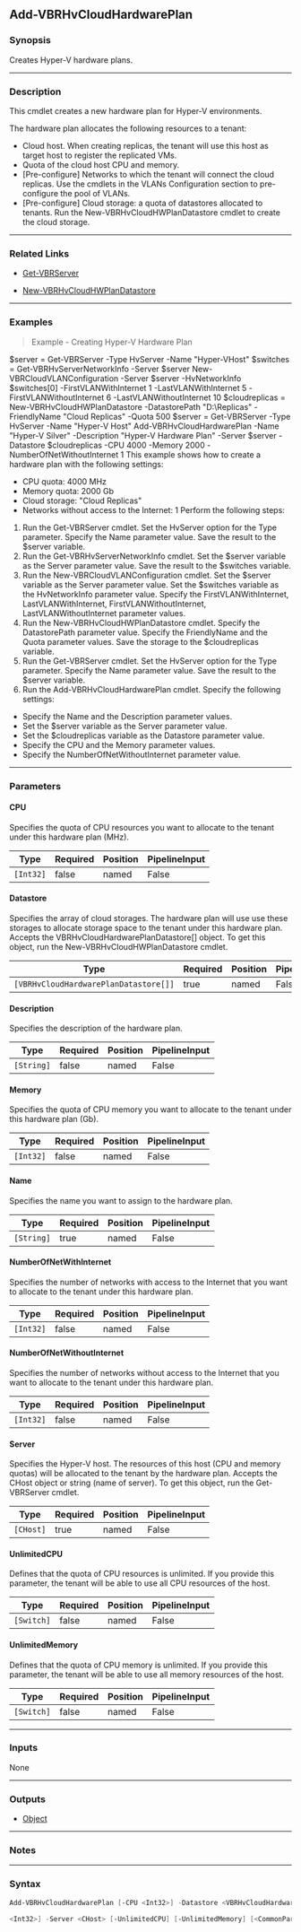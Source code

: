 Add-VBRHvCloudHardwarePlan
--------------------------

### Synopsis
Creates Hyper-V hardware plans.

---

### Description

This cmdlet creates a new hardware plan for Hyper-V environments.

The hardware plan allocates the following resources to a tenant:
- Cloud host. When creating replicas, the tenant will use this host as target host to register the replicated VMs.
- Quota of the cloud host CPU and memory.
- [Pre-configure] Networks to which the tenant will connect the cloud replicas. Use the cmdlets in the VLANs Configuration section to pre-configure the pool of VLANs.
- [Pre-configure] Cloud storage: a quota of datastores allocated to tenants. Run the New-VBRHvCloudHWPlanDatastore cmdlet to create the cloud storage.

---

### Related Links
* [Get-VBRServer](Get-VBRServer)

* [New-VBRHvCloudHWPlanDatastore](New-VBRHvCloudHWPlanDatastore)

---

### Examples
> Example - Creating Hyper-V Hardware Plan

$server = Get-VBRServer -Type HvServer -Name "Hyper-VHost"
$switches = Get-VBRHvServerNetworkInfo -Server $server
New-VBRCloudVLANConfiguration -Server $server -HvNetworkInfo $switches[0] -FirstVLANWithInternet 1 -LastVLANWithInternet 5 -FirstVLANWithoutInternet 6 -LastVLANWithoutInternet 10
$cloudreplicas = New-VBRHvCloudHWPlanDatastore -DatastorePath "D:\Replicas" -FriendlyName "Cloud Replicas" -Quota 500
$server = Get-VBRServer -Type HvServer -Name "Hyper-V Host"
Add-VBRHvCloudHardwarePlan -Name "Hyper-V Silver" -Description "Hyper-V Hardware Plan" -Server $server -Datastore $cloudreplicas -CPU 4000 -Memory 2000 -NumberOfNetWithoutInternet 1
This example shows how to create a hardware plan with the following settings:
- CPU quota: 4000 MHz
- Memory quota: 2000 Gb
- Cloud storage: "Cloud Replicas"
- Networks without access to the Internet: 1
Perform the following steps:
1. Run the Get-VBRServer cmdlet. Set the HvServer option for the Type parameter. Specify the Name parameter value. Save the result to the $server variable.
2. Run the Get-VBRHvServerNetworkInfo cmdlet. Set the $server variable as the Server parameter value. Save the result to the $switches variable.
3. Run the New-VBRCloudVLANConfiguration cmdlet. Set the $server variable as the Server parameter value. Set the $switches variable as the HvNetworkInfo parameter value. Specify the FirstVLANWithInternet, LastVLANWithInternet, FirstVLANWithoutInternet, LastVLANWithoutInternet parameter values.
4. Run the New-VBRHvCloudHWPlanDatastore cmdlet. Specify the DatastorePath parameter value. Specify the FriendlyName and the Quota parameter values. Save the storage to the $cloudreplicas variable.
5. Run the Get-VBRServer cmdlet. Set the HvServer option for the Type parameter. Specify the Name parameter value. Save the result to the $server variable.
6. Run the Add-VBRHvCloudHardwarePlan cmdlet. Specify the following settings:
- Specify the Name and the Description parameter values.
- Set the $server variable as the Server parameter value.
- Set the $cloudreplicas variable as the Datastore parameter value.
- Specify the CPU and the Memory parameter values.
- Specify the NumberOfNetWithoutInternet parameter value.

---

### Parameters
#### **CPU**
Specifies the quota of CPU resources you want to allocate to the tenant under this hardware plan (MHz).

|Type     |Required|Position|PipelineInput|
|---------|--------|--------|-------------|
|`[Int32]`|false   |named   |False        |

#### **Datastore**
Specifies the array of cloud storages. The hardware plan will use use these storages to allocate storage space to the tenant under this hardware plan. Accepts the VBRHvCloudHardwarePlanDatastore[] object. To get this object, run the New-VBRHvCloudHWPlanDatastore cmdlet.

|Type                                 |Required|Position|PipelineInput|
|-------------------------------------|--------|--------|-------------|
|`[VBRHvCloudHardwarePlanDatastore[]]`|true    |named   |False        |

#### **Description**
Specifies the description of the hardware plan.

|Type      |Required|Position|PipelineInput|
|----------|--------|--------|-------------|
|`[String]`|false   |named   |False        |

#### **Memory**
Specifies the quota of CPU memory you want to allocate to the tenant under this hardware plan (Gb).

|Type     |Required|Position|PipelineInput|
|---------|--------|--------|-------------|
|`[Int32]`|false   |named   |False        |

#### **Name**
Specifies the name you want to assign to the hardware plan.

|Type      |Required|Position|PipelineInput|
|----------|--------|--------|-------------|
|`[String]`|true    |named   |False        |

#### **NumberOfNetWithInternet**
Specifies the number of networks with access to the Internet that you want to allocate to the tenant under this hardware plan.

|Type     |Required|Position|PipelineInput|
|---------|--------|--------|-------------|
|`[Int32]`|false   |named   |False        |

#### **NumberOfNetWithoutInternet**
Specifies the number of networks without access to the Internet that you want to allocate to the tenant under this hardware plan.

|Type     |Required|Position|PipelineInput|
|---------|--------|--------|-------------|
|`[Int32]`|false   |named   |False        |

#### **Server**
Specifies the Hyper-V host. The resources of this host (CPU and memory quotas) will be allocated to the tenant by the hardware plan. Accepts the CHost object or string (name of server). To get this object, run the Get-VBRServer cmdlet.

|Type     |Required|Position|PipelineInput|
|---------|--------|--------|-------------|
|`[CHost]`|true    |named   |False        |

#### **UnlimitedCPU**
Defines that the quota of CPU resources is unlimited. If you provide this parameter, the tenant will be able to use all CPU resources of the host.

|Type      |Required|Position|PipelineInput|
|----------|--------|--------|-------------|
|`[Switch]`|false   |named   |False        |

#### **UnlimitedMemory**
Defines that the quota of CPU memory is unlimited. If you provide this parameter, the tenant will be able to use all memory resources of the host.

|Type      |Required|Position|PipelineInput|
|----------|--------|--------|-------------|
|`[Switch]`|false   |named   |False        |

---

### Inputs
None

---

### Outputs
* [Object](https://learn.microsoft.com/en-us/dotnet/api/System.Object)

---

### Notes

---

### Syntax
```PowerShell
Add-VBRHvCloudHardwarePlan [-CPU <Int32>] -Datastore <VBRHvCloudHardwarePlanDatastore[]> [-Description <String>] [-Memory <Int32>] -Name <String> [-NumberOfNetWithInternet <Int32>] [-NumberOfNetWithoutInternet 
```
```PowerShell
<Int32>] -Server <CHost> [-UnlimitedCPU] [-UnlimitedMemory] [<CommonParameters>]
```

